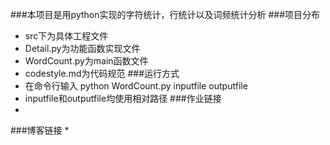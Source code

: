 

###本项目是用python实现的字符统计，行统计以及词频统计分析
###项目分布
* src下为具体工程文件
* Detail.py为功能函数实现文件
* WordCount.py为main函数文件
* codestyle.md为代码规范
###运行方式
* 在命令行输入 python WordCount.py inputfile outputfile
* inputfile和outputfile均使用相对路径
###作业链接
* 
###博客链接
* 